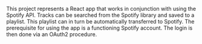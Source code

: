 This project represents a React app that works in conjunction with using the Spotify API. Tracks can be searched from the Spotify library and saved to a playlist. This playlist can in turn be automatically transferred to Spotify. The prerequisite for using the app is a functioning Spotify account. The login is then done via an OAuth2 procedure.
